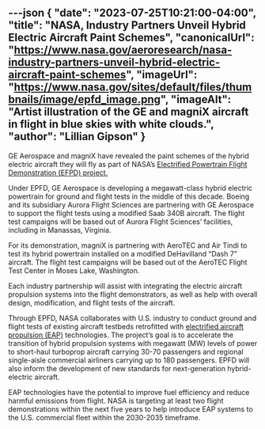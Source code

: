 ---json
{
  "date": "2023-07-25T10:21:00-04:00",
  "title": "NASA, Industry Partners Unveil Hybrid Electric Aircraft Paint Schemes",
  "canonicalUrl": "https://www.nasa.gov/aeroresearch/nasa-industry-partners-unveil-hybrid-electric-aircraft-paint-schemes",
  "imageUrl": "https://www.nasa.gov/sites/default/files/thumbnails/image/epfd_image.png",
  "imageAlt": "Artist illustration of the GE and magniX aircraft in flight in blue skies with white clouds.",
  "author": "Lillian Gipson"
}
---

GE Aerospace and magniX have revealed the paint schemes of the hybrid electric aircraft they will fly as part of NASA’s [Electrified Powertrain Flight Demonstration (EFPD) project.](/aeroresearch/programs/iasp/epfd)

Under EPFD, GE Aerospace is developing a megawatt-class hybrid electric powertrain for ground and flight tests in the middle of this decade. Boeing and its subsidiary Aurora Flight Sciences are partnering with GE Aerospace to support the flight tests using a modified Saab 340B aircraft. The flight test campaigns will be based out of Aurora Flight Sciences’ facilities, including in Manassas, Virginia.

For its demonstration, magniX is partnering with AeroTEC and Air Tindi to test its hybrid powertrain installed on a modified DeHavilland “Dash 7” aircraft. The flight test campaigns will be based out of the AeroTEC Flight Test Center in Moses Lake, Washington.

Each industry partnership will assist with integrating the electric aircraft propulsion systems into the flight demonstrators, as well as help with overall design, modification, and flight tests of the aircraft.

Through EPFD, NASA collaborates with U.S. industry to conduct ground and flight tests of existing aircraft testbeds retrofitted with [electrified aircraft propulsion (EAP)](https://www1.grc.nasa.gov/aeronautics/eap/) technologies. The project’s goal is to accelerate the transition of hybrid propulsion systems with megawatt (MW) levels of power to short-haul turboprop aircraft carrying 30-70 passengers and regional single-aisle commercial airliners carrying up to 180 passengers. EPFD will also inform the development of new standards for next-generation hybrid-electric aircraft.

EAP technologies have the potential to improve fuel efficiency and reduce harmful emissions from flight. NASA is targeting at least two flight demonstrations within the next five years to help introduce EAP systems to the U.S. commercial fleet within the 2030-2035 timeframe.

